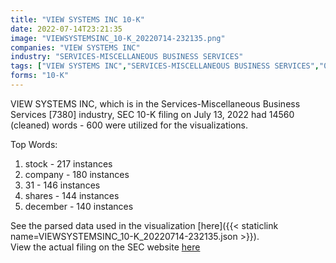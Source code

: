 ```yaml
---
title: "VIEW SYSTEMS INC 10-K"
date: 2022-07-14T23:21:35
image: "VIEWSYSTEMSINC_10-K_20220714-232135.png"
companies: "VIEW SYSTEMS INC"
industry: "SERVICES-MISCELLANEOUS BUSINESS SERVICES"
tags: ["VIEW SYSTEMS INC","SERVICES-MISCELLANEOUS BUSINESS SERVICES","07-13-2022","10-K"]
forms: "10-K"
---
```

VIEW SYSTEMS INC, which is in the Services-Miscellaneous Business Services [7380] industry, SEC 10-K filing on July 13, 2022 had 14560 (cleaned) words - 600 were utilized for the visualizations.

Top Words:
1. stock - 217 instances
2. company - 180 instances
3. 31 - 146 instances
4. shares - 144 instances
5. december - 140 instances


See the parsed data used in the visualization [here]({{< staticlink name=VIEWSYSTEMSINC_10-K_20220714-232135.json >}}).  
View the actual filing on the SEC website [here](https://www.sec.gov/Archives/edgar/data/1075857/0001493152-22-019131.txt)